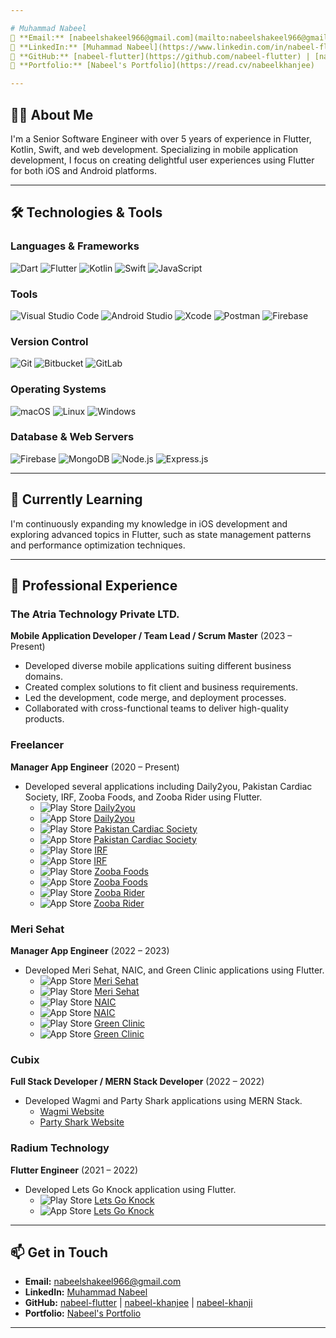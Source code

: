 ```yaml
---

# Muhammad Nabeel
📧 **Email:** [nabeelshakeel966@gmail.com](mailto:nabeelshakeel966@gmail.com)  
🔗 **LinkedIn:** [Muhammad Nabeel](https://www.linkedin.com/in/nabeel-flutter/)  
🔗 **GitHub:** [nabeel-flutter](https://github.com/nabeel-flutter) | [nabeel-khanjee](https://github.com/nabeel-khanjee) | [nabeel-khanji](https://github.com/nabeel-khanji)  
🔗 **Portfolio:** [Nabeel's Portfolio](https://read.cv/nabeelkhanjee)

---
```


## 👨‍💻 About Me
I'm a Senior Software Engineer with over 5 years of experience in Flutter, Kotlin, Swift, and web development. Specializing in mobile application development, I focus on creating delightful user experiences using Flutter for both iOS and Android platforms.

---

## 🛠️ Technologies & Tools

### Languages & Frameworks
![Dart](https://img.shields.io/badge/Dart-0175C2?style=for-the-badge&logo=dart&logoColor=white)
![Flutter](https://img.shields.io/badge/Flutter-02569B?style=for-the-badge&logo=flutter&logoColor=white)
![Kotlin](https://img.shields.io/badge/Kotlin-0095D5?style=for-the-badge&logo=kotlin&logoColor=white)
![Swift](https://img.shields.io/badge/Swift-FA7343?style=for-the-badge&logo=swift&logoColor=white)
![JavaScript](https://img.shields.io/badge/JavaScript-F7DF1E?style=for-the-badge&logo=javascript&logoColor=black)

### Tools
![Visual Studio Code](https://img.shields.io/badge/Visual%20Studio%20Code-0078D4?style=for-the-badge&logo=visual-studio-code&logoColor=white)
![Android Studio](https://img.shields.io/badge/Android%20Studio-3DDC84?style=for-the-badge&logo=android-studio&logoColor=white)
![Xcode](https://img.shields.io/badge/Xcode-1575F9?style=for-the-badge&logo=xcode&logoColor=white)
![Postman](https://img.shields.io/badge/Postman-FF6C37?style=for-the-badge&logo=postman&logoColor=white)
![Firebase](https://img.shields.io/badge/Firebase-FFCA28?style=for-the-badge&logo=firebase&logoColor=white)

### Version Control
![Git](https://img.shields.io/badge/Git-F05032?style=for-the-badge&logo=git&logoColor=white)
![Bitbucket](https://img.shields.io/badge/Bitbucket-0052CC?style=for-the-badge&logo=bitbucket&logoColor=white)
![GitLab](https://img.shields.io/badge/GitLab-FC6D26?style=for-the-badge&logo=gitlab&logoColor=white)

### Operating Systems
![macOS](https://img.shields.io/badge/macOS-000000?style=for-the-badge&logo=apple&logoColor=white)
![Linux](https://img.shields.io/badge/Linux-FCC624?style=for-the-badge&logo=linux&logoColor=black)
![Windows](https://img.shields.io/badge/Windows-0078D6?style=for-the-badge&logo=windows&logoColor=white)

### Database & Web Servers
![Firebase](https://img.shields.io/badge/Firebase-FFCA28?style=for-the-badge&logo=firebase&logoColor=white)
![MongoDB](https://img.shields.io/badge/MongoDB-47A248?style=for-the-badge&logo=mongodb&logoColor=white)
![Node.js](https://img.shields.io/badge/Node.js-339933?style=for-the-badge&logo=node-dot-js&logoColor=white)
![Express.js](https://img.shields.io/badge/Express.js-000000?style=for-the-badge&logo=express&logoColor=white)

---

## 🌱 Currently Learning
I'm continuously expanding my knowledge in iOS development and exploring advanced topics in Flutter, such as state management patterns and performance optimization techniques.

---

## 💼 Professional Experience

### The Atria Technology Private LTD.
**Mobile Application Developer / Team Lead / Scrum Master** (2023 – Present)
- Developed diverse mobile applications suiting different business domains.
- Created complex solutions to fit client and business requirements.
- Led the development, code merge, and deployment processes.
- Collaborated with cross-functional teams to deliver high-quality products.

### Freelancer
**Manager App Engineer** (2020 – Present)
- Developed several applications including Daily2you, Pakistan Cardiac Society, IRF, Zooba Foods, and Zooba Rider using Flutter.
  - ![Play Store](https://img.shields.io/badge/Google_Play-414141?style=flat&logo=google-play&logoColor=white) [Daily2you](https://play.google.com/store/apps/details?id=com.daily2you.customer)
  - ![App Store](https://img.shields.io/badge/App_Store-414141?style=flat&logo=apple&logoColor=white) [Daily2you](https://apps.apple.com/pk/app/daily2you-partner/id1611292873)
  - ![Play Store](https://img.shields.io/badge/Google_Play-414141?style=flat&logo=google-play&logoColor=white) [Pakistan Cardiac Society](https://play.google.com/store/apps/details?id=com.getz_pharma.pcs)
  - ![App Store](https://img.shields.io/badge/App_Store-414141?style=flat&logo=apple&logoColor=white) [Pakistan Cardiac Society](https://apps.apple.com/ph/app/pakistan-cardiac-society/id6444396092)
  - ![Play Store](https://img.shields.io/badge/Google_Play-414141?style=flat&logo=google-play&logoColor=white) [IRF](https://play.google.com/store/apps/details?id=com.getz_pharma.irf)
  - ![App Store](https://img.shields.io/badge/App_Store-414141?style=flat&logo=apple&logoColor=white) [IRF](https://apps.apple.com/ph/app/respiratory-forum/id6446242920)
  - ![Play Store](https://img.shields.io/badge/Google_Play-414141?style=flat&logo=google-play&logoColor=white) [Zooba Foods](https://play.google.com/store/apps/details?id=com.midwaretech.zooba)
  - ![App Store](https://img.shields.io/badge/App_Store-414141?style=flat&logo=apple&logoColor=white) [Zooba Foods](https://apps.apple.com/pk/app/zooba-foods/id6443798583)
  - ![Play Store](https://img.shields.io/badge/Google_Play-414141?style=flat&logo=google-play&logoColor=white) [Zooba Rider](https://play.google.com/store/apps/details?id=com.midwaretech.zoob_rider_android)
  - ![App Store](https://img.shields.io/badge/App_Store-414141?style=flat&logo=apple&logoColor=white) [Zooba Rider](https://apps.apple.com/pk/app/zooba-rider-app/id6444166324)

### Meri Sehat
**Manager App Engineer** (2022 – 2023)
- Developed Meri Sehat, NAIC, and Green Clinic applications using Flutter.
  - ![App Store](https://img.shields.io/badge/App_Store-414141?style=flat&logo=apple&logoColor=white) [Meri Sehat](https://apps.apple.com/us/app/meri-sehat/id1643174046)
  - ![Play Store](https://img.shields.io/badge/Google_Play-414141?style=flat&logo=google-play&logoColor=white) [Meri Sehat](https://play.google.com/store/apps/details?id=pk.merisehat.app&pli=1)
  - ![Play Store](https://img.shields.io/badge/Google_Play-414141?style=flat&logo=google-play&logoColor=white) [NAIC](https://play.google.com/store/apps/details?id=com.getz_pharma.nicvd)
  - ![App Store](https://img.shields.io/badge/App_Store-414141?style=flat&logo=apple&logoColor=white) [NAIC](https://apps.apple.com/ph/app/nicvd-app/id1662095265)
  - ![Play Store](https://img.shields.io/badge/Google_Play-414141?style=flat&logo=google-play&logoColor=white) [Green Clinic](https://play.google.com/store/apps/details?id=pk.greenclinic.app&hl=en_CA&gl=US)
  - ![App Store](https://img.shields.io/badge/App_Store-414141?style=flat&logo=apple&logoColor=white) [Green Clinic](https://apps.apple.com/ph/app/green-clinic-philippines/id1524429532)

### Cubix
**Full Stack Developer / MERN Stack Developer** (2022 – 2022)
- Developed Wagmi and Party Shark applications using MERN Stack.
  - [Wagmi Website](https://www.wagmigame.io/en)
  - [Party Shark Website](https://www.partyshark.com/)

### Radium Technology
**Flutter Engineer** (2021 – 2022)
- Developed Lets Go Knock application using Flutter.
  - ![Play Store](https://img.shields.io/badge/Google_Play-414141?style=flat&logo=google-play&logoColor=white) [Lets Go Knock](https://play.google.com/store/apps/details?id=com.doortodoor.doorknocker.android)
  - ![App Store](https://img.shields.io/badge/App_Store-414141?style=flat&logo=apple&logoColor=white) [Lets Go Knock](https://apps.apple.com/us/app/lets-go-knock/id1596423708)

---

## 📫 Get in Touch
- **Email:** [nabeelshakeel966@gmail.com](mailto:nabeelshakeel966@gmail.com)
- **LinkedIn:** [Muhammad Nabeel](https://www.linkedin.com/in/nabeel-flutter/)
- **GitHub:** [nabeel-flutter](https://github.com/nabeel-flutter) | [nabeel-khanjee](https://github.com/nabeel-khanjee) | [nabeel-khanji](https://github.com/nabeel-khanji)
- **Portfolio:** [Nabeel's Portfolio](https://read.cv/nabeelkhanjee)

---
